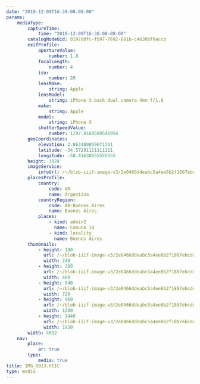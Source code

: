 ```yaml
---
date: "2019-12-09T16:38:08-08:00"
params:
    mediaType:
        captureTime:
            time: "2019-12-09T16:38:08-08:00"
        catalogNodeUid: 0197d0fc-fb97-7692-861b-c4638bf9accb
        exifProfile:
            apertureValue:
                number: 1.8
            focalLength:
                number: 4
            iso:
                number: 20
            lensMake:
                string: Apple
            lensModel:
                string: iPhone X back dual camera 4mm f/1.8
            make:
                string: Apple
            model:
                string: iPhone X
            shutterSpeedValue:
                number: 1297.0168589541954
        geoCoordinates:
            elevation: 2.863489859671741
            latitude: -34.57291111111111
            longitude: -58.41630555555555
        height: 3024
        imageService:
            infoUrl: /~/blob-iiif-image-v3/2e0466ddeabc5a4ee8b2f1807ebcdd3cd2e0f33f4d408364149fdeef04bf6846/info.json
        placesProfile:
            country:
                code: AR
                name: Argentina
            countryRegion:
                code: AR-Buenos Aires
                name: Buenos Aires
            places:
                - kind: admin2
                  name: Comuna 14
                - kind: locality
                  name: Buenos Aires
        thumbnails:
            - height: 180
              url: /~/blob-iiif-image-v3/2e0466ddeabc5a4ee8b2f1807ebcdd3cd2e0f33f4d408364149fdeef04bf6846/full/240%2C180/0/default.jpg
              width: 240
            - height: 360
              url: /~/blob-iiif-image-v3/2e0466ddeabc5a4ee8b2f1807ebcdd3cd2e0f33f4d408364149fdeef04bf6846/full/480%2C360/0/default.jpg
              width: 480
            - height: 540
              url: /~/blob-iiif-image-v3/2e0466ddeabc5a4ee8b2f1807ebcdd3cd2e0f33f4d408364149fdeef04bf6846/full/720%2C540/0/default.jpg
              width: 720
            - height: 960
              url: /~/blob-iiif-image-v3/2e0466ddeabc5a4ee8b2f1807ebcdd3cd2e0f33f4d408364149fdeef04bf6846/full/1280%2C960/0/default.jpg
              width: 1280
            - height: 1440
              url: /~/blob-iiif-image-v3/2e0466ddeabc5a4ee8b2f1807ebcdd3cd2e0f33f4d408364149fdeef04bf6846/full/1920%2C1440/0/default.jpg
              width: 1920
        width: 4032
    nav:
        place:
            ar: true
        type:
            media: true
title: IMG_8913.HEIC
type: media
---
```

